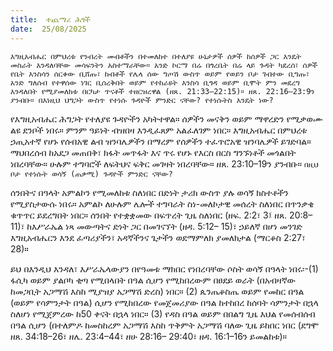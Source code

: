 ```yaml
---
title:  ተጨማሪ ሕጎች
date:  25/08/2025
---
```


`እግዚአብሔር በምህረቱ የንብረት መብቶችን በተመለከተ በተለያዩ ሁኔታዎች ሰዎች ከሰዎች ጋር እንዴት መስራት እንዳለባቸው መሳፍንትን አስተማራቸው። አንድ ኮርማ በሬ በጎረቤት በሬ ላይ ጉዳት ካደረሰ፣ ሰዎች የቤት እንስሳን ሰርቀው ቢሸጡ፣ ከብቶች የሌላ ሰው ግጦሽ ውስጥ ወይም የወይን ቦታ ገብተው ቢግጡ፣ አንድ ግለሰብ የተዋሰው ነገር ቢሰረቅበት ወይም የተከራዩት እንስሳ ቢጎዳ ወይም ቢሞት ምን መደረግ እንዳለበት የሚያመለክቱ በርካታ ጥናቶች ተዘርዝረዋል (ዘጸ. 21:33–22:15)። ዘጸ. 22:16–23:9ን ያንብቡ። በእነዚህ ህግጋት ውስጥ የተነሱ ጉዳዮች ምንድር ናቸው? የተነሱትስ እንዴት ነው?`


የእግዚአብሔር ሕግጋት የተለያዩ ጉዳዮችን አካትተዋል። ሰዎችን መናቅን ወይም ማዋረድን የሚቃወሙ ልዩ ደንቦች ነበሩ። ምንም ዓይነት ብዝበዛ እንዲፈጸም አልፈለገም ነበር። እግዚአብሔር በምህረቱ ኃጢአተኛ የሆኑ የሰብአዊ ልብ ዝንባሌዎችን በማረም የሰዎችን ተፈጥሮአዊ ዝንባሌዎች ይገድባል። ማህበረሰብ ከአደጋ መጠበቅ፣ ክፋት መጥፋት እና ጥሩ የሆኑ የእርስ በርስ ግንኙነቶች መጎልበት ነበረባቸው። ሁሉም ተግባሮች ለፍትህና ፍቅር መገዛት ነበረባቸው። ዘጸ. 23:10–19ን ያንብቡ።
`በዚህ ቦታ የተነሱት ወሳኝ (ጠቃሚ) ጉዳዮች ምንድር ናቸው?`

ሰንበትና በዓላት አምልኮን የሚመለከቱ ስለነበር በድነት ታሪክ ውስጥ ያሉ ወሳኝ ክስተቶችን የሚያስታውሱ ነበሩ። አምልኮ ለሁሉም ሌሎች ተግባራት ስነ-መለኮታዊ መሰረት ስለነበር በጥንቃቄ ቁጥጥር ይደረግበት ነበር። ሰንበት የተቋቋመው በፍጥረት ጊዜ ስለነበር (ዘፍ. 2:2፣ 3፤ ዘጸ. 20:8– 11)፣ ከእሥራኤል ነጻ መውጣትና ድነት ጋር በመገናኘት (ዘዳ. 5:12– 15)፣ ኃይለኛ በሆነ መንገድ እግዚአብሔርን እንደ ፈጣሪያችን፣ አዳኛችንና ጌታችን ወደማምለክ ያመለክታል (ማርቆስ 2:27፣ 28)።

ይህ በእንዲህ እንዳለ፣ እሥራኤላውያን በየዓመቱ ማክበር የነበረባቸው ሶስት ወሳኝ በዓላት ነበሩ፡-(1) ፋሲካ ወይም ያልቦካ ቂጣ የሚበላበት በዓል ሲሆን የሚከበረውም በፀደይ ወራት (በአብዛኛው ከመጋቢት አጋማሽ እስከ ሚያዝያ አጋማሽ ድረስ) ነበር። (2) ጴንጤቆስጤ ወይም የመከር በዓል (ወይም የሳምንታት በዓል) ሲሆን የሚከበረው የመጀመሪያው በዓል ከተከበረ ከሰባት ሳምንታት በኋላ ስለሆነ የሚጀምረው ከ50 ቀናት በኋላ ነበር። (3) የዳስ በዓል ወይም በበልግ ጊዜ እህል የመሰብሰብ በዓል ሲሆን (በተለምዶ ከመስከረም አጋማሽ እስከ ጥቅምት አጋማሽ ባለው ጊዜ ይከበር ነበር (ደግሞ ዘጸ. 34:18–26፣ ዘሌ. 23:4–44፣ ዘሁ 28:16– 29:40፣ ዘዳ. 16:1–16ን ይመልከቱ)።
